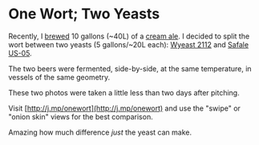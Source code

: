 One Wort; Two Yeasts
====================

Recently, I [brewed](http://seancoates.com/brews) 10 gallons (~40L) of a
[cream ale](http://seancoates.com/brews/cacnaca). I decided to split the wort
between two yeasts (5 gallons/~20L each):
[Wyeast 2112](http://www.wyeastlab.com/rw_yeaststrain_detail.cfm?ID=131) and
[Safale US-05](http://www.fermentis.com/fo/60-Beer/60-11_product_rangeHB.asp).

The two beers were fermented, side-by-side, at the same temperature, in vessels
of the same geometry.

These two photos were taken a little less than two days after pitching.

Visit [http://j.mp/onewort](http://j.mp/onewort) and use the "swipe" or
"onion skin" views for the best comparison.

Amazing how much difference *just* the yeast can make.

